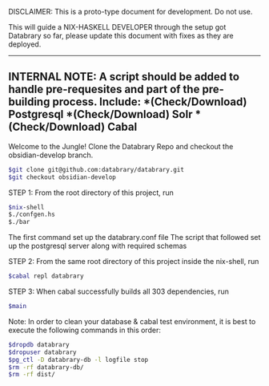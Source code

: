 DISCLAIMER: This is a proto-type document for development. Do not use. 

This will guide a NIX-HASKELL DEVELOPER through the setup got Databrary so
far, please update this document with fixes as they are deployed. 

----------------------------------------------------------------------------
INTERNAL NOTE: A script should be added to handle pre-requesites and part of
the pre-building process. Include:
    *(Check/Download) Postgresql
    *(Check/Download) Solr
    *(Check/Download) Cabal
---------------------------------------------------------------------------
Welcome to the Jungle! Clone the Databrary Repo and checkout the
obsidian-develop branch. 
```bash
$git clone git@github.com:databrary/databrary.git
$git checkout obsidian-develop
```

STEP 1: 
  From the root directory of this project, run 
  ```bash 
  $nix-shell
  $./confgen.hs
  $./bar
  ``` 
  The first command set up the databrary.conf file
  The script that followed set up the postgresql server along with required schemas

STEP 2:
  From the same root directory of this project inside the nix-shell, run 
  ```bash
  $cabal repl databrary
  ```

STEP 3: 
  When cabal successfully builds all 303 dependencies, run 
  ```bash
  $main
  ```
Note: In order to clean your database & cabal test environment, it is best to
execute the following commands in this order: 
```bash
$dropdb databrary
$dropuser databrary
$pg_ctl -D databrary-db -l logfile stop
$rm -rf databrary-db/
$rm -rf dist/
```
